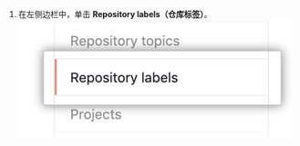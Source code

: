 1. 在左侧边栏中，单击 **Repository labels（仓库标签）**。 ![仓库标签选项卡](/assets/images/help/organizations/repo-labels-tab.png)